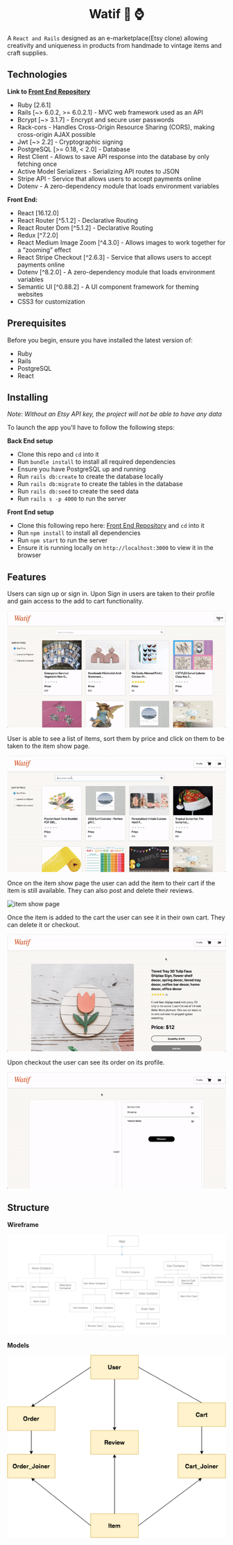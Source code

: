 <h1 align="center">Watif 👜 ⌚️</h1>

A `React and Rails` designed as an e-marketplace(Etsy clone) allowing creativity and uniqueness in products from handmade to vintage items and craft supplies.</p>


## Technologies
**Link to [Front End Repository](https://github.com/valentinem1/watif_frontend)**
- Ruby [2.6.1]
- Rails [~> 6.0.2, >= 6.0.2.1] - MVC web framework used as an API
- Bcrypt [~> 3.1.7] - Encrypt and secure user passwords
- Rack-cors - Handles Cross-Origin Resource Sharing (CORS), making cross-origin AJAX possible
- Jwt [~> 2.2] - Cryptographic signing
- PostgreSQL [>= 0.18, < 2.0] - Database
- Rest Client - Allows to save API response into the database by only fetching once
- Active Model Serializers - Serializing API routes to JSON
- Stripe API - Service that allows users to accept payments online
- Dotenv -  A zero-dependency module that loads environment variables

**Front End:** 
- React [16.12.0]
- React Router [^5.1.2] - Declarative Routing
- React Router Dom [^5.1.2] - Declarative Routing
- Redux [^7.2.0]
- React Medium Image Zoom [^4.3.0] - Allows images to work together for a “zooming” effect
- React Stripe Checkout [^2.6.3] - Service that allows users to accept payments online
- Dotenv [^8.2.0] - A zero-dependency module that loads environment variables
- Semantic UI [^0.88.2] - A UI component framework for theming websites
- CSS3 for customization



## Prerequisites
Before you begin, ensure you have installed the latest version of:

- Ruby
- Rails
- PostgreSQL
- React

## Installing
_Note: Without an Etsy API key, the project will not be able to have any data_<br />

To launch the app you'll have to follow the following steps:

**Back End setup**
- Clone this repo and `cd` into it
- Run `bundle install` to install all required dependencies
- Ensure you have PostgreSQL up and running
- Run `rails db:create` to create the database locally
- Run `rails db:migrate` to create the tables in the database
- Run `rails db:seed` to create the seed data
- Run `rails s -p 4000` to run the server

**Front End setup**
- Clone this following repo here: [Front End Repository](https://github.com/valentinem1/watif_frontend) and `cd` into it
- Run `npm install` to install all dependencies
- Run `npm start` to run the server
- Ensure it is running locally on `http://localhost:3000` to view it in the browser

## Features

Users can sign up or sign in. Upon Sign in users are taken to their profile and gain access to the add to cart functionality. <br />

![login gif](./images/login.gif)<br />

User is able to see a list of items, sort them by price and click on them to be taken to the item show page.<br />

![home page gif](./images/home-page.gif)<br />

Once on the item show page the user can add the item to their cart if the item is still available. They can also post and delete their reviews.<br />

![item show page](./images/item-show-page.gif)<br />

Once the item is added to the cart the user can see it in their own cart. They can delete it or checkout.<br />

![cart](./images/cart-page.gif)<br />

Upon checkout the user can see its order on its profile.<br />

![orders](./images/orders.gif)

## Structure

**Wireframe**

![project wireframe](./images/final-wireframe.png)<br />

**Models**

![models](./images/models_diagram.png)<br />
